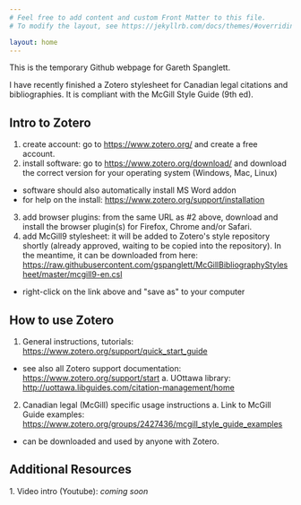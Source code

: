 ```yaml
---
# Feel free to add content and custom Front Matter to this file.
# To modify the layout, see https://jekyllrb.com/docs/themes/#overriding-theme-defaults

layout: home
---
```

This is the temporary Github webpage for Gareth Spanglett.

I have recently finished a Zotero stylesheet for Canadian legal citations and bibliographies.  It is compliant with the McGill Style Guide (9th ed).

<h2>Intro to Zotero</h2>

1.  create account: go to https://www.zotero.org/ and create a free account.
2.  install software:  go to https://www.zotero.org/download/ and download the correct version for your operating system (Windows, Mac, Linux)
  - software should also automatically install MS Word addon
  - for help on the install:  https://www.zotero.org/support/installation
3.  add browser plugins:  from the same URL as #2 above, download and install the browser plugin(s) for Firefox, Chrome and/or Safari.
4.  add McGill9 stylesheet:  it will be added to Zotero's style repository shortly (already approved, waiting to be copied into the repository).  In the meantime, it can be downloaded from here:  https://raw.githubusercontent.com/gspanglett/McGillBibliographyStylesheet/master/mcgill9-en.csl
- right-click on the link above and "save as" to your computer

<h2>How to use Zotero</h2>

1.  General instructions, tutorials:  https://www.zotero.org/support/quick_start_guide
  - see also all Zotero support documentation:  https://www.zotero.org/support/start
	a.  UOttawa library:  http://uottawa.libguides.com/citation-management/home
2.  Canadian legal (McGill) specific usage instructions
	a.  Link to McGill Guide examples:  https://www.zotero.org/groups/2427436/mcgill_style_guide_examples
  - can be downloaded and used by anyone with Zotero.
	
<h2>Additional Resources</h2>
1.  Video intro (Youtube):  <i>coming soon</i>
